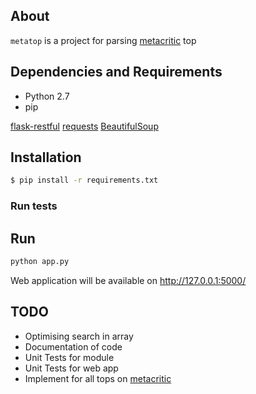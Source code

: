 ## About

`metatop` is a project for parsing [metacritic](http://www.metacritic.com/game/playstation-4) top 

## Dependencies and Requirements

- Python 2.7
- pip

[flask-restful](http://flask-restful.readthedocs.io)
[requests](http://docs.python-requests.org/en/master/)
[BeautifulSoup](https://www.crummy.com/software/BeautifulSoup/)

## Installation

```bash
$ pip install -r requirements.txt
```

### Run tests



## Run

```bash
python app.py
```
Web application will be available on http://127.0.0.1:5000/

## TODO
- Optimising search in array
- Documentation of code
- Unit Tests for module
- Unit Tests for web app
- Implement for all tops on [metacritic](http://www.metacritic.com/)